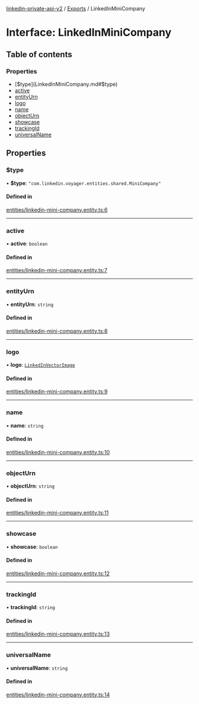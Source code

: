[linkedin-private-api-v2](../README.md) / [Exports](../modules.md) / LinkedInMiniCompany

# Interface: LinkedInMiniCompany

## Table of contents

### Properties

- [$type](LinkedInMiniCompany.md#$type)
- [active](LinkedInMiniCompany.md#active)
- [entityUrn](LinkedInMiniCompany.md#entityurn)
- [logo](LinkedInMiniCompany.md#logo)
- [name](LinkedInMiniCompany.md#name)
- [objectUrn](LinkedInMiniCompany.md#objecturn)
- [showcase](LinkedInMiniCompany.md#showcase)
- [trackingId](LinkedInMiniCompany.md#trackingid)
- [universalName](LinkedInMiniCompany.md#universalname)

## Properties

### $type

• **$type**: ``"com.linkedin.voyager.entities.shared.MiniCompany"``

#### Defined in

[entities/linkedin-mini-company.entity.ts:6](https://github.com/akash-gupt/linkedin-private-api/blob/d170d2d/src/entities/linkedin-mini-company.entity.ts#L6)

___

### active

• **active**: `boolean`

#### Defined in

[entities/linkedin-mini-company.entity.ts:7](https://github.com/akash-gupt/linkedin-private-api/blob/d170d2d/src/entities/linkedin-mini-company.entity.ts#L7)

___

### entityUrn

• **entityUrn**: `string`

#### Defined in

[entities/linkedin-mini-company.entity.ts:8](https://github.com/akash-gupt/linkedin-private-api/blob/d170d2d/src/entities/linkedin-mini-company.entity.ts#L8)

___

### logo

• **logo**: [`LinkedInVectorImage`](LinkedInVectorImage.md)

#### Defined in

[entities/linkedin-mini-company.entity.ts:9](https://github.com/akash-gupt/linkedin-private-api/blob/d170d2d/src/entities/linkedin-mini-company.entity.ts#L9)

___

### name

• **name**: `string`

#### Defined in

[entities/linkedin-mini-company.entity.ts:10](https://github.com/akash-gupt/linkedin-private-api/blob/d170d2d/src/entities/linkedin-mini-company.entity.ts#L10)

___

### objectUrn

• **objectUrn**: `string`

#### Defined in

[entities/linkedin-mini-company.entity.ts:11](https://github.com/akash-gupt/linkedin-private-api/blob/d170d2d/src/entities/linkedin-mini-company.entity.ts#L11)

___

### showcase

• **showcase**: `boolean`

#### Defined in

[entities/linkedin-mini-company.entity.ts:12](https://github.com/akash-gupt/linkedin-private-api/blob/d170d2d/src/entities/linkedin-mini-company.entity.ts#L12)

___

### trackingId

• **trackingId**: `string`

#### Defined in

[entities/linkedin-mini-company.entity.ts:13](https://github.com/akash-gupt/linkedin-private-api/blob/d170d2d/src/entities/linkedin-mini-company.entity.ts#L13)

___

### universalName

• **universalName**: `string`

#### Defined in

[entities/linkedin-mini-company.entity.ts:14](https://github.com/akash-gupt/linkedin-private-api/blob/d170d2d/src/entities/linkedin-mini-company.entity.ts#L14)
